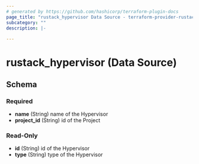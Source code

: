 ```yaml
---
# generated by https://github.com/hashicorp/terraform-plugin-docs
page_title: "rustack_hypervisor Data Source - terraform-provider-rustack"
subcategory: ""
description: |-
  
---
```


# rustack_hypervisor (Data Source)





<!-- schema generated by tfplugindocs -->
## Schema

### Required

- **name** (String) name of the Hypervisor
- **project_id** (String) id of the Project

### Read-Only

- **id** (String) id of the Hypervisor
- **type** (String) type of the Hypervisor


